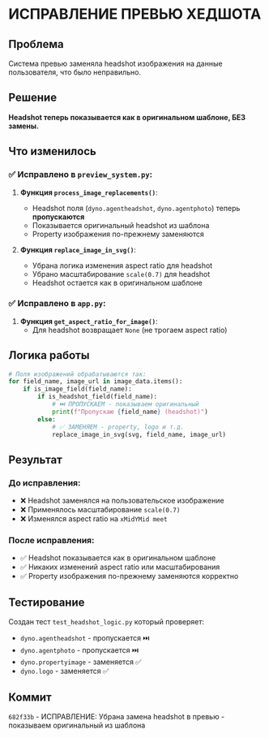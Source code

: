 # ИСПРАВЛЕНИЕ ПРЕВЬЮ ХЕДШОТА

## Проблема
Система превью заменяла headshot изображения на данные пользователя, что было неправильно.

## Решение
**Headshot теперь показывается как в оригинальном шаблоне, БЕЗ замены.**

## Что изменилось

### ✅ Исправлено в `preview_system.py`:

1. **Функция `process_image_replacements()`**:
   - Headshot поля (`dyno.agentheadshot`, `dyno.agentphoto`) теперь **пропускаются**
   - Показывается оригинальный headshot из шаблона
   - Property изображения по-прежнему заменяются

2. **Функция `replace_image_in_svg()`**:
   - Убрана логика изменения aspect ratio для headshot
   - Убрано масштабирование `scale(0.7)` для headshot
   - Headshot остается как в оригинальном шаблоне

### ✅ Исправлено в `app.py`:

1. **Функция `get_aspect_ratio_for_image()`**:
   - Для headshot возвращает `None` (не трогаем aspect ratio)

## Логика работы

```python
# Поля изображений обрабатываются так:
for field_name, image_url in image_data.items():
    if is_image_field(field_name):
        if is_headshot_field(field_name):
            # ⏭️ ПРОПУСКАЕМ - показываем оригинальный
            print(f"Пропускаю {field_name} (headshot)")
        else:
            # ✅ ЗАМЕНЯЕМ - property, logo и т.д.
            replace_image_in_svg(svg, field_name, image_url)
```

## Результат

### До исправления:
- ❌ Headshot заменялся на пользовательское изображение
- ❌ Применялось масштабирование `scale(0.7)`
- ❌ Изменялся aspect ratio на `xMidYMid meet`

### После исправления:
- ✅ Headshot показывается как в оригинальном шаблоне
- ✅ Никаких изменений aspect ratio или масштабирования
- ✅ Property изображения по-прежнему заменяются корректно

## Тестирование

Создан тест `test_headshot_logic.py` который проверяет:
- `dyno.agentheadshot` - пропускается ⏭️
- `dyno.agentphoto` - пропускается ⏭️  
- `dyno.propertyimage` - заменяется ✅
- `dyno.logo` - заменяется ✅

## Коммит
`682f33b` - ИСПРАВЛЕНИЕ: Убрана замена headshot в превью - показываем оригинальный из шаблона